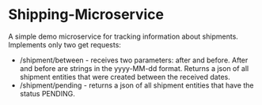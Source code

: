# Shipping-Microservice

A simple demo microservice for tracking information about shipments. Implements only two get requests:

- /shipment/between - receives two parameters: after and before. After and before are strings in the yyyy-MM-dd format. Returns a json of all shipment entities that were created between the received dates.
- /shipment/pending - returns a json of all shipment entities that have the status PENDING.


